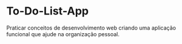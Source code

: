 # To-Do-List-App
Praticar conceitos de desenvolvimento web criando uma aplicação funcional que ajude na organização pessoal.

